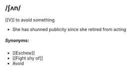 ## /ʃʌn/ 
[[V]]
to avoid something

- She has shunned publicity since she retired from acting

##### Synonyms:
- [[Eschew]]
- [[Fight shy of]]
- Avoid
